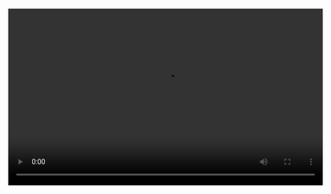 <video src="https://drive.google.com/uc?export=download&id=1nFR-E4zIYoER3XiPMTH0lV55E-kq7IY8" controls width="640" height="360" title="sparkbot"></video>
